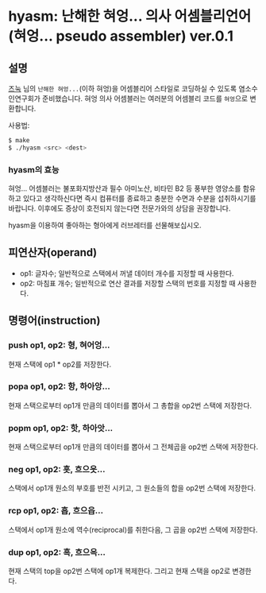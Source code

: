 # hyasm: 난해한 혀엉... 의사 어셈블리언어(혀엉... pseudo assembler) ver.0.1
## 설명
[즈눅](https://gist.github.com/xnuk/d9f883ede568d97caa158255e4b4d069) 님의 `난해한 혀엉...`(이하 혀엉)을 어셈블리어 스타일로 코딩하실 수 있도록 염소수인연구회가 준비했습니다. 혀엉 의사 어셈블러는 여러분의 어셈블리 코드를 `혀엉`으로 변환합니다.

사용법:
```bash
$ make
$ ./hyasm <src> <dest>
```

### hyasm의 효능
혀엉... 어셈블러는 불포화지방산과 필수 아미노산, 비타민 B2 등 풍부한 영양소를 함유하고 있다고 생각하신다면 즉시 컴퓨터를 종료하고 충분한 수면과 수분을 섭취하시기를 바랍니다. 이후에도 증상이 호전되지 않는다면 전문가와의 상담을 권장합니다.

hyasm을 이용하여 좋아하는 형아에게 러브레터를 선물해보십시오.

## 피연산자(operand)
* op1: 글자수; 일반적으로 스택에서 꺼낼 데이터 개수를 지정할 때 사용한다.
* op2: 마침표 개수; 일반적으로 연산 결과를 저장할 스택의 번호를 지정할 때 사용한다.

## 명령어(instruction)
### push op1, op2: 형, 혀어엉...
현재 스택에 op1 * op2를 저장한다.  
  
### popa op1, op2: 항, 하아앙...
현재 스택으로부터 op1개 만큼의 데이터를 뽑아서 그 총합을 op2번 스택에 저장한다.  
  
### popm op1, op2: 핫, 하아앗...
현재 스택으로부터 op1개 만큼의 데이터를 뽑아서 그 전체곱을 op2번 스택에 저장한다.  
  
### neg op1, op2: 흣, 흐으읏...
스택에서 op1개 원소의 부호를 반전 시키고, 그 원소들의 합을 op2번 스택에 저장한다.  
  
### rcp op1, op2: 흡, 흐으읍...
스택에서 op1개 원소에 역수(reciprocal)를 취한다음, 그 곱을 op2번 스택에 저장한다.  
  
### dup op1, op2: 흑, 흐으윽...
현재 스택의 top을 op2번 스택에 op1개 복제한다. 그리고 현재 스택을 op2로 변경한다.  
  

